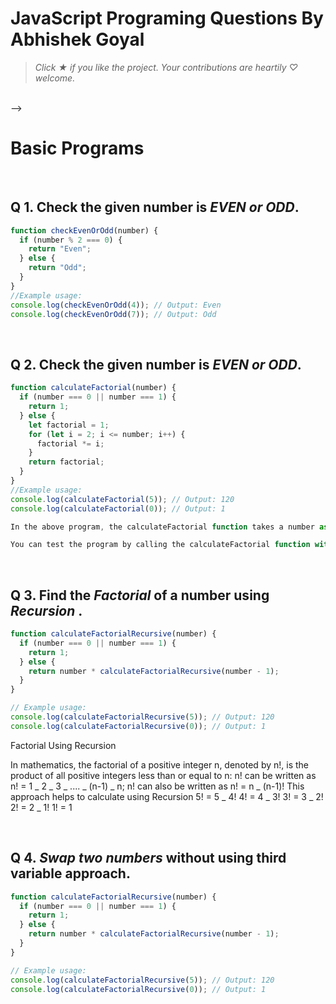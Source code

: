# JavaScript Programing Questions By Abhishek Goyal

> _Click &#9733; if you like the project. Your contributions are heartily ♡ welcome._

<br/>

<!-- ## Table of Contents

<!--
* [Introduction](#-1-introduction)
* [Variables](#-2-variables)
* [Data types](#-3-data-types)
* [Operators](#-4-operators)
* [Numbers](#-5-numbers)
* [String](#-6-string)
* [Array](#-7-array)
* [Regular Expression](#-8-regular-expression)
* [Functions](#-9-functions)
* [Events](#-10-events)
* [Objects](#-11-objects)
* [Window and Document Object](#-12-window-and-document-object)
* [Classes](#-13-classes)
* [Error Handling](#-14-error-handling)
* [Promises](#-15-promises)
* [Collections](#-16-collections)
* [Modules](#-17-modules)
* [Miscellaneous](#-18-miscellaneous) --> -->

<br/>

# Basic Programs

<br/>

## Q 1. Check the given number is **_EVEN or ODD_**.

```js
function checkEvenOrOdd(number) {
  if (number % 2 === 0) {
    return "Even";
  } else {
    return "Odd";
  }
}
//Example usage:
console.log(checkEvenOrOdd(4)); // Output: Even
console.log(checkEvenOrOdd(7)); // Output: Odd
```

<br/>

## Q 2. Check the given number is **_EVEN or ODD_**.

```js
function calculateFactorial(number) {
  if (number === 0 || number === 1) {
    return 1;
  } else {
    let factorial = 1;
    for (let i = 2; i <= number; i++) {
      factorial *= i;
    }
    return factorial;
  }
}
//Example usage:
console.log(calculateFactorial(5)); // Output: 120
console.log(calculateFactorial(0)); // Output: 1

In the above program, the calculateFactorial function takes a number as an argument and calculates its factorial. If the number is 0 or 1, the factorial is 1. Otherwise, a for loop is used to iterate from 2 to the given number, multiplying each number to the factorial variable. The final factorial value is returned.

You can test the program by calling the calculateFactorial function with different numbers. In the example above, it is called with 5 and 0, and it returns the factorial values of 120 and 1, respectively.

```

<br/>

## Q 3. Find the **_Factorial_** of a number using **_Recursion_** .

```js
function calculateFactorialRecursive(number) {
  if (number === 0 || number === 1) {
    return 1;
  } else {
    return number * calculateFactorialRecursive(number - 1);
  }
}

// Example usage:
console.log(calculateFactorialRecursive(5)); // Output: 120
console.log(calculateFactorialRecursive(0)); // Output: 1
```

Factorial Using Recursion

In mathematics, the factorial of a positive integer n,
denoted by n!, is the product of all positive integers
less than or equal to n:
n! can be written as
n! = 1 _ 2 _ 3 _ .... _ (n-1) _ n;
n! can also be written as
n! = n _ (n-1)!
This approach helps to calculate using Recursion
5! = 5 _ 4!
4! = 4 _ 3!
3! = 3 _ 2!
2! = 2 _ 1!
1! = 1

<br/>

## Q 4. **_Swap two numbers_** without using third variable approach.

```js
function calculateFactorialRecursive(number) {
  if (number === 0 || number === 1) {
    return 1;
  } else {
    return number * calculateFactorialRecursive(number - 1);
  }
}

// Example usage:
console.log(calculateFactorialRecursive(5)); // Output: 120
console.log(calculateFactorialRecursive(0)); // Output: 1
```
